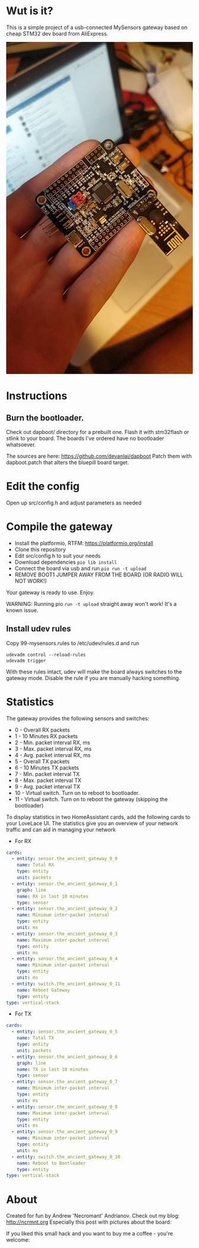 # Wut is it? 

This is a simple project of a usb-connected MySensors gateway based on cheap STM32 dev board from AliExpress.

![board](images/board.jpg)

# Instructions
## Burn the bootloader. 

Check out dapboot/ directory for a prebuilt one. Flash it with stm32flash or stlink to your board. The boards I've ordered have no bootloader whatsoever.

The sources are here: https://github.com/devanlai/dapboot
Patch them with dapboot.patch that alters the bluepill board target.

# Edit the config
 
 Open up src/config.h and adjust parameters as needed
# Compile the gateway

* Install the platformio, RTFM: https://platformio.org/install
* Clone this repository 
* Edit src/config.h to suit your needs 
* Download dependencies `pio lib install`
* Connect the board via usb and run `pio run -t upload`
* REMOVE BOOT1 JUMPER AWAY FROM THE BOARD (OR RADIO WILL NOT WORK!)

Your gateway is ready to use. Enjoy.

WARNING: Running pio `run -t upload` straight away won't work! It's a known issue.

## Install udev rules

Copy 99-mysensors.rules to /etc/udev/rules.d and run

```
udevadm control --reload-rules
udevadm trigger
```

With these rules intact, udev will make the board always switches to the gateway mode. Disable the rule if you are manually hacking something.

# Statistics

The gateway provides the following sensors and switches: 

- 0 - Overall RX packets
- 1 - 10 Minutes RX packets
- 2 - Min. packet interval RX, ms
- 3 - Max. packet interval RX, ms
- 4 - Avg. packet interval RX, ms
- 5 - Overall TX packets
- 6 - 10 Minutes TX packets
- 7 - Min. packet interval TX
- 8 - Max. packet interval TX
- 9 - Avg. packet interval TX
- 10 - Virtual switch. Turn on to reboot to bootloader.
- 11 - Virtual switch. Turn on to reboot the gateway (skipping the bootloader)

To display statistics in two HomeAssistant cards, add the following cards to your LoveLace UI. 
The statistics give you an overview of your network traffic and can aid in managing your network

* For RX

```yaml
cards:
  - entity: sensor.the_ancient_gateway_0_0
    name: Total RX
    type: entity
    unit: packets
  - entity: sensor.the_ancient_gateway_0_1
    graph: line
    name: RX in last 10 minutes
    type: sensor
  - entity: sensor.the_ancient_gateway_0_2
    name: Minimum inter-packet interval
    type: entity
    unit: ms
  - entity: sensor.the_ancient_gateway_0_3
    name: Maximum inter-packet interval
    type: entity
    unit: ms
  - entity: sensor.the_ancient_gateway_0_4
    name: Minimum inter-packet interval
    type: entity
    unit: ms
  - entity: switch.the_ancient_gateway_0_11
    name: Reboot Gateway
    type: entity
type: vertical-stack

```

* For TX

```yaml
cards:
  - entity: sensor.the_ancient_gateway_0_5
    name: Total TX
    type: entity
    unit: packets
  - entity: sensor.the_ancient_gateway_0_6
    graph: line
    name: TX in last 10 minutes
    type: sensor
  - entity: sensor.the_ancient_gateway_0_7
    name: Minimum inter-packet interval
    type: entity
    unit: ms
  - entity: sensor.the_ancient_gateway_0_8
    name: Maximum inter-packet interval
    type: entity
    unit: ms
  - entity: sensor.the_ancient_gateway_0_9
    name: Minimum inter-packet interval
    type: entity
    unit: ms
  - entity: switch.the_ancient_gateway_0_10
    name: Reboot to Bootloader
    type: entity
type: vertical-stack
```


# About

Created for fun by Andrew 'Necromant' Andrianov. 
Check out my blog: http://ncrmnt.org
Especially this post with pictures about the board: 

If you liked this small hack and you want to buy me a coffee - you're welcome:

